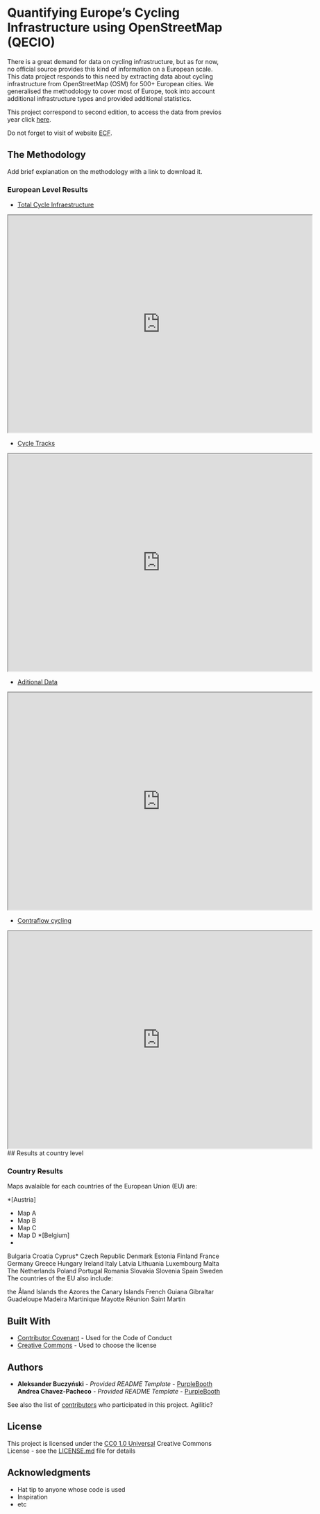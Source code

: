 # Quantifying Europe’s Cycling Infrastructure using OpenStreetMap (QECIO) 

There is a great demand for data on cycling infrastructure, but as for now, no official source provides this kind of information on a European scale. This data project responds to this need by extracting data about cycling infrastructure from OpenStreetMap (OSM) for 500+ European cities. We generalised the methodology to cover most of Europe, took into account additional infrastructure types and provided additional statistics.

This project correspond to second edition, to access the data from previos year click [here](https://datastudio.google.com/u/0/reporting/81d2904d-7db5-4ed5-98e0-85af75b46577/page/p_qsvwe0yluc).

Do not forget to visit of website
[ECF](https://ecf.com/). 

## The Methodology

Add brief explanation on the methodology with a link to download it. 

### European Level Results

- [Total Cycle Infraestructure](Europe_map_A.html)
<iframe src="https://ajchavez94.github.io/Europe_map_A.html" height="500" width="700" name="iframe_a" title="Iframe Example"></iframe>

- [Cycle Tracks](Europe_map_B.html)
<iframe src="https://ajchavez94.github.io/Europe_map_B.html" height="500" width="700" name="iframe_a" title="Iframe Example"></iframe>

- [Aditional Data](Europe_map_C.html)
<iframe src="https://ajchavez94.github.io/Europe_map_C.html" height="500" width="700" name="iframe_a" title="Iframe Example"></iframe>

- [Contraflow cycling](Europe_map_D.html)
<iframe src="https://ajchavez94.github.io/Europe_map_D.html" height="500" width="700" name="iframe_a" title="Iframe Example"></iframe>
## Results at country level

### Country Results

Maps avalaible for each countries of the European Union (EU) are:

*[Austria]
  - Map A
  - Map B
  - Map C
  - Map D
*[Belgium]
  -
Bulgaria
Croatia
Cyprus*
Czech Republic
Denmark
Estonia
Finland
France
Germany
Greece
Hungary
Ireland
Italy
Latvia
Lithuania
Luxembourg
Malta
The Netherlands
Poland
Portugal
Romania
Slovakia
Slovenia
Spain
Sweden
The countries of the EU also include:

the Åland Islands
the Azores
the Canary Islands
French Guiana
Gibraltar
Guadeloupe
Madeira
Martinique
Mayotte
Réunion
Saint Martin


## Built With

  - [Contributor Covenant](https://www.contributor-covenant.org/) - Used
    for the Code of Conduct
  - [Creative Commons](https://creativecommons.org/) - Used to choose
    the license

## Authors

  - **Aleksander Buczyński** - *Provided README Template* -
    [PurpleBooth](https://github.com/PurpleBooth)
    **Andrea Chavez-Pacheco** - *Provided README Template* -
    [PurpleBooth](https://github.com/PurpleBooth)

See also the list of
[contributors](https://github.com/PurpleBooth/a-good-readme-template/contributors)
who participated in this project. Agilitic?

## License

This project is licensed under the [CC0 1.0 Universal](LICENSE.md)
Creative Commons License - see the [LICENSE.md](LICENSE.md) file for
details

## Acknowledgments

  - Hat tip to anyone whose code is used
  - Inspiration
  - etc

